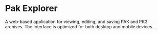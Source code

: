# Pak Explorer
A web-based application for viewing, editing, and saving PAK and PK3 archives. The interface is optimized for both desktop and mobile devices.
